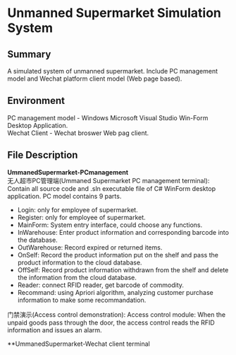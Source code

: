# Unmanned Supermarket Simulation System
## Summary   
A simulated system of unmanned supermarket. Include PC management model and Wechat platform client model (Web page based).  
## Environment  
PC management model - Windows Microsoft Visual Studio Win-Form Desktop Application.  
Wechat Client - Wechat broswer Web pag client.  
## File Description  
**UmmanedSupermarket-PCmanagement**    
无人超市PC管理端(Ummaned Supermarket PC management terminal):  
Contain all source code and .sln executable file of C# WinForm desktop application. PC model contains 9 parts.  
* Login: only for employee of supermarket.  
* Register: only for employee of supermarket.  
* MainForm: System entry interface, could choose any functions.  
* InWarehouse: Enter product information and corresponding barcode into the database.  
* OutWarehouse: Record expired or returned items.  
* OnSelf: Record the product information put on the shelf and pass the product information to the cloud database.  
* OffSelf: Record product information withdrawn from the shelf and delete the information from the cloud database.  
* Reader: connect RFID reader, get barcode of commodity.  
* Recommand: using Apriori algorithm, analyzing customer purchase information to make some recommandation. 

门禁演示(Access control demonstration): 
Access control module: When the unpaid goods pass through the door, the access control reads the RFID information and issues an alarm.

**UmmanedSupermarket-Wechat client terminal

